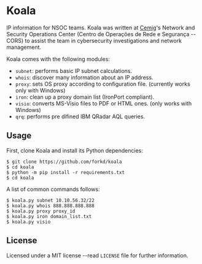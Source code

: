 # Koala
IP information for NSOC teams.  Koala was written at [Cemig](http://www.cemig.com.br)'s Network and Security Operations Center (Centro de Operações de Rede e Segurança -- CORS) to assist the team in cybersecurity investigations and network management.

Koala comes with the following modules:

* `subnet`: performs basic IP subnet calculations.
* `whois`: discover many information about an IP address.
* `proxy`: sets OS proxy according to configuration file. (currently works only with Windows)
* `iron`: clean up a proxy domain list (IronPort compliant).
* `visio`: converts MS-Visio files to PDF or HTML ones. (only works with Windows)
* `qrq`: performs pre difined IBM QRadar AQL queries.

## Usage
First, clone Koala and install its Python dependencies:

```
$ git clone https://github.com/forkd/koala
$ cd koala
$ python -m pip install -r requirements.txt
$ cd koala
```

A list of common commands follows:

```
$ koala.py subnet 10.10.56.32/22
$ koala.py whois 888.888.888.888
$ koala.py proxy proxy_id
$ koala.py iron domain_list.txt
$ koala.py visio
```

## License
Licensed under a MIT license --read `LICENSE` file for further information.